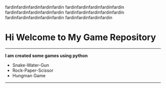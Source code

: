fardinfardinfardinfardinfardin
fardinfardinfardinfardinfardin
fardinfardinfardinfardinfardin
fardinfardinfardinfardinfardin
fardinfardinfardinfardinfardin
fardinfardinfardinfardin

# Hi Welcome to My Game Repository
***

**I am created some games using python**
- Snake-Water-Gun
- Rock-Paper-Scissor
- Hungman Game
---



